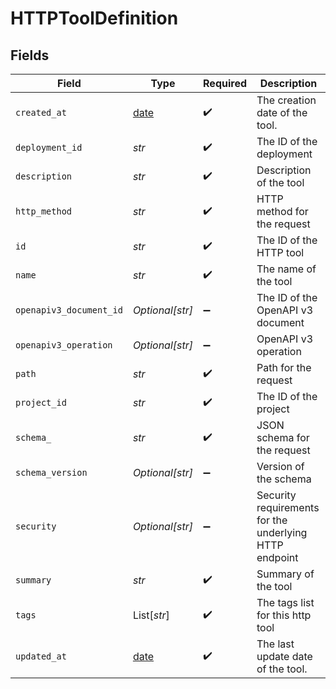 # HTTPToolDefinition


## Fields

| Field                                                                | Type                                                                 | Required                                                             | Description                                                          |
| -------------------------------------------------------------------- | -------------------------------------------------------------------- | -------------------------------------------------------------------- | -------------------------------------------------------------------- |
| `created_at`                                                         | [date](https://docs.python.org/3/library/datetime.html#date-objects) | :heavy_check_mark:                                                   | The creation date of the tool.                                       |
| `deployment_id`                                                      | *str*                                                                | :heavy_check_mark:                                                   | The ID of the deployment                                             |
| `description`                                                        | *str*                                                                | :heavy_check_mark:                                                   | Description of the tool                                              |
| `http_method`                                                        | *str*                                                                | :heavy_check_mark:                                                   | HTTP method for the request                                          |
| `id`                                                                 | *str*                                                                | :heavy_check_mark:                                                   | The ID of the HTTP tool                                              |
| `name`                                                               | *str*                                                                | :heavy_check_mark:                                                   | The name of the tool                                                 |
| `openapiv3_document_id`                                              | *Optional[str]*                                                      | :heavy_minus_sign:                                                   | The ID of the OpenAPI v3 document                                    |
| `openapiv3_operation`                                                | *Optional[str]*                                                      | :heavy_minus_sign:                                                   | OpenAPI v3 operation                                                 |
| `path`                                                               | *str*                                                                | :heavy_check_mark:                                                   | Path for the request                                                 |
| `project_id`                                                         | *str*                                                                | :heavy_check_mark:                                                   | The ID of the project                                                |
| `schema_`                                                            | *str*                                                                | :heavy_check_mark:                                                   | JSON schema for the request                                          |
| `schema_version`                                                     | *Optional[str]*                                                      | :heavy_minus_sign:                                                   | Version of the schema                                                |
| `security`                                                           | *Optional[str]*                                                      | :heavy_minus_sign:                                                   | Security requirements for the underlying HTTP endpoint               |
| `summary`                                                            | *str*                                                                | :heavy_check_mark:                                                   | Summary of the tool                                                  |
| `tags`                                                               | List[*str*]                                                          | :heavy_check_mark:                                                   | The tags list for this http tool                                     |
| `updated_at`                                                         | [date](https://docs.python.org/3/library/datetime.html#date-objects) | :heavy_check_mark:                                                   | The last update date of the tool.                                    |